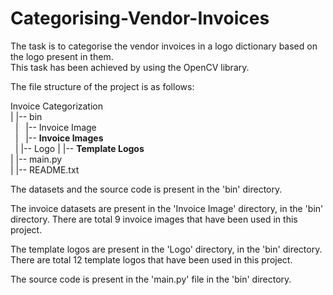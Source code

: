 # Categorising-Vendor-Invoices

The task is to categorise the vendor invoices in a logo dictionary based on the logo present in them. \
This task has been achieved by using the OpenCV library.

The file structure of the project is as follows:

Invoice Categorization <br />
| 
|-- bin <br />
&nbsp;	|
&nbsp;	|-- Invoice Image <br />
&nbsp;		|
&nbsp;		|-- **Invoice Images** <br />
&nbsp;	|
	|-- Logo
		|
		|-- **Template Logos** <br />
	|
	|-- main.py <br />
| 
|-- README.txt  

The datasets and the source code is present in the 'bin' directory.

The invoice datasets are present in the 'Invoice Image' directory, in the 'bin' directory.
There are total 9 invoice images that have been used in this project.

The template logos are present in the 'Logo' directory, in the 'bin' directory.
There are total 12 template logos that have been used in this project.

The source code is present in the 'main.py' file in the 'bin' directory.

